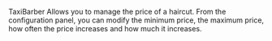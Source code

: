 TaxiBarber
Allows you to manage the price of a haircut. From the configuration panel, you can modify the minimum price, the maximum price, how often the price increases and how much it increases.



